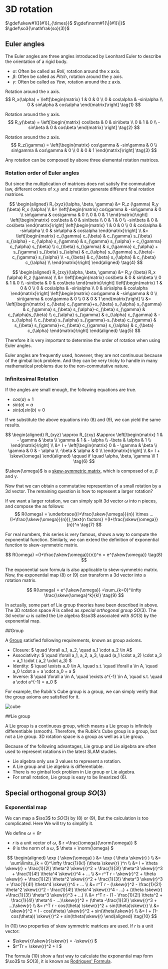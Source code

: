# 3D rotation   

$\gdef\skew#1{[{#1}]_{\times}}$
$\gdef\norm#1{\|{#1}\|}$
$\gdef\so3{\mathfrak{so}(3)}$

## Euler angles

The Euler angles are three angles introduced by Leonhard Euler to describe the orientation of a rigid body.

* $\alpha$: Often be called as *Roll*, rotation around the x axis.
* $\beta$: Often be called as *Pitch*, rotation around the y axis.
* $\gamma$: Often be called as *Yaw*, rotation around the z axis.

Rotation around the x axis.
$$
R_x(\alpha) = 
\left[\begin{matrix} 1 & 0 & 0 \\
0 & cos\alpha & -sin\alpha \\
0 & sin\alpha & cos\alpha
\end{matrix}\right]
\tag{1}
$$

Rotation around the y axis.
$$
R_y(\beta) = \left[\begin{matrix} cos\beta & 0 & sin\beta \\
0 & 1 & 0 \\
-sin\beta & 0 & cos\beta \end{matrix}
\right]
\tag{2}
$$

Rotation around the z axis.
$$
R_z(\gamma) = 
\left[\begin{matrix} cos\gamma & -sin\gamma & 0 \\
sin\gamma & cos\gamma & 0 \\ 0 & 0 & 1 
\end{matrix}\right]
\tag{3}
$$

Any rotation can be composed by above three elemental rotation matrices.

### Rotation order of Euler angles

But since the multiplication of matrices does not satisfy the commutative law, different orders of x,y and z rotation generate different final rotation matrices.

$$
\begin{aligned} R_{xyz}(\alpha, \beta, \gamma) 
&=
  R_z (\gamma) R_y (\beta) R_x (\alpha) \\
&= 
\left[\begin{matrix} cos\gamma & -sin\gamma & 0 \\
sin\gamma & cos\gamma & 0 \\ 0 & 0 & 1 
\end{matrix}\right]
\left[\begin{matrix} cos\beta & 0 & sin\beta \\
0 & 1 & 0 \\
-sin\beta & 0 & cos\beta 
\end{matrix}\right] 
\left[\begin{matrix} 1 & 0 & 0 \\
0 & cos\alpha & -sin\alpha \\
0 & sin\alpha & cos\alpha
\end{matrix}\right] \\
&= 
\left[\begin{matrix} c_{\gamma} c_{\beta} & c_{\gamma} s_{\beta} s_{\alpha} - c_{\alpha} s_{\gamma} & s_{\gamma} s_{\alpha} + c_{\gamma} c_{\alpha} s_{\beta} \\
c_{\beta} s_{\gamma} & c_{\gamma} c_{\alpha} + s_{\gamma} s_{\beta} s_{\alpha} & c_{\alpha} s_{\gamma} s_{\beta}- c_{\gamma} s_{\alpha} \\
-s_{\beta} & c_{\beta} s_{\alpha} & c_{\beta} c_{\alpha} \\
\end{matrix}\right]
\end{aligned} \tag{4}
$$

$$
\begin{aligned} R_{zxy}(\alpha, \beta, \gamma) 
&=
R_y (\beta) R_x (\alpha) R_z (\gamma) \\
&= 
\left[\begin{matrix} cos\beta & 0 & sin\beta \\
0 & 1 & 0 \\
-sin\beta & 0 & cos\beta 
\end{matrix}\right] 
\left[\begin{matrix} 1 & 0 & 0 \\
0 & cos\alpha & -sin\alpha \\
0 & sin\alpha & cos\alpha
\end{matrix}\right]
\left[\begin{matrix} cos\gamma & -sin\gamma & 0 \\
sin\gamma & cos\gamma & 0 \\ 0 & 0 & 1 
\end{matrix}\right] \\ 
&= 
\left[\begin{matrix} c_{\beta} c_{\gamma}+s_{\beta} s_{\alpha} s_{\gamma} & c_{\gamma} s_{\beta} s_{\alpha}-c_{\beta} s_{\gamma} & c_{\alpha}s_{\beta} \\ 
c_{\alpha} s_{\gamma} & c_{\alpha} c_{\gamma} & -s_{\alpha} \\
c_{\beta} s_{\alpha} s_{\gamma}-s_{\beta} c_{\gamma} & s_{\beta} s_{\gamma}+c_{\beta} c_{\gamma} s_{\alpha} & c_{\beta} c_{\alpha}
\end{matrix}\right]
\end{aligned} 
\tag{5}
$$

Therefore it is very important to determine the order of rotation when using Euler angles. 

Euler angles are frequently used, however, they are not continuous because of the gimbal lock problem. And they can be very tricky to handle in many mathematical problems due to the non-commutative nature.

### Infinitesimal Rotation

If the angles are small enough, the following equations are true.

* $cos(a) \approx 1$
* $sin(a)\approx a$
* $sin(a)sin(b) \approx 0$

If we substitute the above equations into (8) and (9), we can yield the same results.

$$
\begin{aligned} 
R_{xyz} \approx R_{zxy} &\approx
\left[\begin{matrix} 1 &  -  \gamma & \beta \\
\gamma & 1 & - \alpha \\
-\beta & \alpha & 1 \\
\end{matrix}\right] \\
&= I + 
\left[\begin{matrix} 0 &  -  \gamma & \beta \\
\gamma & 0 & - \alpha \\
-\beta & \alpha & 0 \\
\end{matrix}\right] \\
&= I + \skew{\omega}
\end{aligned} 
\qquad if \quad \alpha, \beta, \gamma \ll 1
\tag{6}
$$


$\skew{\omega}$ is a [skew-symmetric matrix](https://en.wikipedia.org/wiki/Skew-symmetric_matrix), which is composed of $\alpha$, $\beta$ and $\gamma$.

Now that we can obtain a commutative represention of a small rotation by a 3d vector. The remaining question is how to represent a larger rotation?

If we want a larger rotation, we can simply split 3d vector $\omega$ into n pieces, and compose the as follows:
$$
R(\omega) =
\underbrace{(I+\frac{\skew{\omega}}{n}) \times ...  (I+\frac{\skew{\omega}}{n})}_\text{n factors}
=(I+\frac{\skew{\omega}}{n})^n
\tag{7}
$$

For real numbers, this series is very famous, shows a way to compute the exponential function.
Similarly, we can extend the definition of exponential function to skew-symmetric matrix.

$$
R(\omega) 
=(I+\frac{\skew{\omega}}{n})^n = e^{\skew{\omega}}
\tag{8}
$$

The exponential sum formula is also applicable to skew-symmetric matrix. Now, the exponential map (8) or (9) can transform a 3d vector into a rotation matrix.

$$
R(\omega) 
= e^{\skew{\omega}}
=\sum_{k=0}^\infty \frac{\skew{\omega}^k}{k!}
\tag{9}
$$

In actually, some part of Lie group theories have been described in above. The 3D rotation space $R$ is called as *special orthogonal group* $SO(3)$. The 3d vector $\omega$ is called the Lie algebra $\so3$ associated with $SO(3)$ by the exponential map.

##Group

A [Group](https://en.wikipedia.org/wiki/Group_(mathematics)
) satisfied following requirements, known as group axioms.


* Closure:
$ \quad \forall a_1, a_2, \quad a_1 \cdot a_2 \in A$
* Associativity:
 $ \quad \forall a_1, a_2, a_3, \quad (a_1 \cdot a_2) \cdot a_3 = a_1 \cdot ( a_2 \cdot a_3) $
 * Identity:
$ \quad \exists a_0 \in A, \quad s.t. \quad \forall a \in A, \quad a_0 \cdot a = a \cdot a_0 = a $
 * Inverse:
$ \quad \forall a \in A, \quad \exists a^{-1} \in A, \quad s.t. \quad a \cdot a^{-1} = a_0 $


For example, the Rubik's Cube group is a group, we can simply verify that the group axioms are satisfied for it.

![cube](https://upload.wikimedia.org/wikipedia/commons/a/a6/Rubik%27s_cube.svg)

##Lie group

A Lie group is a continuous group, which means a Lie group is infinitely differentiable (smooth).
Therefore, the Rubik's Cube group is a group, but not a Lie group. 3D rotation space is a group as well as a Lie group. 

Because of the following advantages, Lie group and Lie algebra are often used to represent rotations in the latest SLAM studies.

* Lie algebra only use 3 values to represent a rotation.
* A Lie group and Lie algebra is differentiable.
* There is no gimbal lock problem in Lie group or Lie algebra.
* For small rotation, Lie group is easy to be linearized (6).

## Special orthogonal group $SO(3)$

### Exponential map
We can map a $\so3$ to $SO(3)$ by (8) or (9), But the calculation is too complicated. Here We will try to simplify it.

We define $\omega = \theta r$
* $r$ is a unit vector of $\omega$,  $ r =\frac{\omega}{\norm{\omega}} $ 
* $\theta$ is the norm of a $\omega$, $ \theta = \norm{\omega} $  

$$
\begin{aligned} 
\exp ( \skew{\omega} ) 
&= \exp ( \theta \skew{r} ) \\ 
&= \sum\limits_{k = 0}^\infty 
\frac{1}{k!} (\theta \skew{r} )^n \\
&= I + \theta \skew{r} + 
\frac{1}{2!} \theta^2 \skew{r}^2 +
\frac{1}{3!} \theta^3 \skew{r}^3 +
\frac{1}{4!} \theta^4 \skew{r}^4 + ... \\ 
&= r^T r - 
\skew{r}^2 + \theta \skew{r} +
\frac{1}{2!} \theta^2 \skew{r}^2 +
\frac{1}{3!} \theta^3 \skew{r}^3 +
\frac{1}{4!} \theta^4 \skew{r}^4 + ... \\ 
&= r^T r - (\skew{r}^2 - 
\frac{1}{2!} \theta^2 \skew{r}^2 -
\frac{1}{4!} \theta^4 \skew{r}^4 - ...) + (\theta \skew{r} +\frac{1}{3!} \theta^3 \skew{r}^3 + ...) \\ 
&= r^T r - (1 - 
\frac{1}{2!} \theta^2  +
\frac{1}{4!} \theta^4  - ...)\skew{r}^2 + (\theta -\frac{1}{3!}  \skew{r}^3 + ...)\skew{r} \\ 
&= r^T r - cos(\theta) \skew{r}^2 + sin(\theta)\skew{r} \\ 
&= \skew{r}^2 + I - cos(\theta) \skew{r}^2 + sin(\theta)\skew{r} \\ 
&= I + (1- cos(\theta)) \skew{r}^2 + sin(\theta)\skew{r} 
\end{aligned} 
\tag{10}
$$

In (10) two properties of skew symmetric matrices are used.
If $r$ is a unit vector:
* $\skew{r}\skew{r}\skew{r} = -\skew{r} $
* $r^Tr = \skew{r}^2 + I $


The formula (10) show a fast way to calculate the exponential map form $\so3$ to $SO(3)$, it is known as [Rodrigues' Formula](https://en.wikipedia.org/wiki/Rodrigues%27_rotation_formula).

